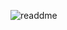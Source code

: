 ![readdme](https://github.com/Caden-Cobb/Caden-Cobb/assets/90775304/dcf4b137-aa38-4f5e-bb46-04b6241f3847)
